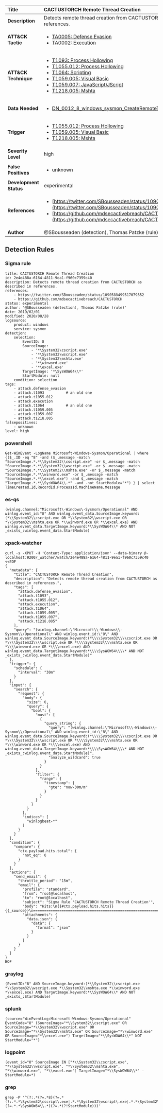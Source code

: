 | Title                    | CACTUSTORCH Remote Thread Creation       |
|:-------------------------|:------------------|
| **Description**          | Detects remote thread creation from CACTUSTORCH as described in references. |
| **ATT&amp;CK Tactic**    |  <ul><li>[TA0005: Defense Evasion](https://attack.mitre.org/tactics/TA0005)</li><li>[TA0002: Execution](https://attack.mitre.org/tactics/TA0002)</li></ul>  |
| **ATT&amp;CK Technique** | <ul><li>[T1093: Process Hollowing](https://attack.mitre.org/techniques/T1093)</li><li>[T1055.012: Process Hollowing](https://attack.mitre.org/techniques/T1055/012)</li><li>[T1064: Scripting](https://attack.mitre.org/techniques/T1064)</li><li>[T1059.005: Visual Basic](https://attack.mitre.org/techniques/T1059/005)</li><li>[T1059.007: JavaScript/JScript](https://attack.mitre.org/techniques/T1059/007)</li><li>[T1218.005: Mshta](https://attack.mitre.org/techniques/T1218/005)</li></ul>  |
| **Data Needed**          | <ul><li>[DN_0012_8_windows_sysmon_CreateRemoteThread](../Data_Needed/DN_0012_8_windows_sysmon_CreateRemoteThread.md)</li></ul>  |
| **Trigger**              | <ul><li>[T1055.012: Process Hollowing](../Triggers/T1055.012.md)</li><li>[T1059.005: Visual Basic](../Triggers/T1059.005.md)</li><li>[T1218.005: Mshta](../Triggers/T1218.005.md)</li></ul>  |
| **Severity Level**       | high |
| **False Positives**      | <ul><li>unknown</li></ul>  |
| **Development Status**   | experimental |
| **References**           | <ul><li>[https://twitter.com/SBousseaden/status/1090588499517079552](https://twitter.com/SBousseaden/status/1090588499517079552)</li><li>[https://github.com/mdsecactivebreach/CACTUSTORCH](https://github.com/mdsecactivebreach/CACTUSTORCH)</li></ul>  |
| **Author**               | @SBousseaden (detection), Thomas Patzke (rule) |


## Detection Rules

### Sigma rule

```
title: CACTUSTORCH Remote Thread Creation
id: 2e4e488a-6164-4811-9ea1-f960c7359c40
description: Detects remote thread creation from CACTUSTORCH as described in references.
references:
    - https://twitter.com/SBousseaden/status/1090588499517079552
    - https://github.com/mdsecactivebreach/CACTUSTORCH
status: experimental
author: '@SBousseaden (detection), Thomas Patzke (rule)'
date: 2019/02/01
modified: 2020/08/28
logsource:
    product: windows
    service: sysmon
detection:
    selection:
        EventID: 8
        SourceImage:
            - '*\System32\cscript.exe'
            - '*\System32\wscript.exe'
            - '*\System32\mshta.exe'
            - '*\winword.exe'
            - '*\excel.exe'
        TargetImage: '*\SysWOW64\\*'
        StartModule: null
    condition: selection
tags:
    - attack.defense_evasion
    - attack.t1093          # an old one
    - attack.t1055.012
    - attack.execution
    - attack.t1064          # an old one
    - attack.t1059.005
    - attack.t1059.007
    - attack.t1218.005
falsepositives:
    - unknown
level: high

```





### powershell
    
```
Get-WinEvent -LogName Microsoft-Windows-Sysmon/Operational | where {($_.ID -eq "8" -and ($_.message -match "SourceImage.*.*\\System32\\cscript.exe" -or $_.message -match "SourceImage.*.*\\System32\\wscript.exe" -or $_.message -match "SourceImage.*.*\\System32\\mshta.exe" -or $_.message -match "SourceImage.*.*\\winword.exe" -or $_.message -match "SourceImage.*.*\\excel.exe") -and $_.message -match "TargetImage.*.*\\SysWOW64\\.*" -and -not StartModule="*") } | select TimeCreated,Id,RecordId,ProcessId,MachineName,Message
```


### es-qs
    
```
(winlog.channel:"Microsoft\-Windows\-Sysmon\/Operational" AND winlog.event_id:"8" AND winlog.event_data.SourceImage.keyword:(*\\System32\\cscript.exe OR *\\System32\\wscript.exe OR *\\System32\\mshta.exe OR *\\winword.exe OR *\\excel.exe) AND winlog.event_data.TargetImage.keyword:*\\SysWOW64\\* AND NOT _exists_:winlog.event_data.StartModule)
```


### xpack-watcher
    
```
curl -s -XPUT -H 'Content-Type: application/json' --data-binary @- localhost:9200/_watcher/watch/2e4e488a-6164-4811-9ea1-f960c7359c40 <<EOF
{
  "metadata": {
    "title": "CACTUSTORCH Remote Thread Creation",
    "description": "Detects remote thread creation from CACTUSTORCH as described in references.",
    "tags": [
      "attack.defense_evasion",
      "attack.t1093",
      "attack.t1055.012",
      "attack.execution",
      "attack.t1064",
      "attack.t1059.005",
      "attack.t1059.007",
      "attack.t1218.005"
    ],
    "query": "(winlog.channel:\"Microsoft\\-Windows\\-Sysmon\\/Operational\" AND winlog.event_id:\"8\" AND winlog.event_data.SourceImage.keyword:(*\\\\System32\\\\cscript.exe OR *\\\\System32\\\\wscript.exe OR *\\\\System32\\\\mshta.exe OR *\\\\winword.exe OR *\\\\excel.exe) AND winlog.event_data.TargetImage.keyword:*\\\\SysWOW64\\\\* AND NOT _exists_:winlog.event_data.StartModule)"
  },
  "trigger": {
    "schedule": {
      "interval": "30m"
    }
  },
  "input": {
    "search": {
      "request": {
        "body": {
          "size": 0,
          "query": {
            "bool": {
              "must": [
                {
                  "query_string": {
                    "query": "(winlog.channel:\"Microsoft\\-Windows\\-Sysmon\\/Operational\" AND winlog.event_id:\"8\" AND winlog.event_data.SourceImage.keyword:(*\\\\System32\\\\cscript.exe OR *\\\\System32\\\\wscript.exe OR *\\\\System32\\\\mshta.exe OR *\\\\winword.exe OR *\\\\excel.exe) AND winlog.event_data.TargetImage.keyword:*\\\\SysWOW64\\\\* AND NOT _exists_:winlog.event_data.StartModule)",
                    "analyze_wildcard": true
                  }
                }
              ],
              "filter": {
                "range": {
                  "timestamp": {
                    "gte": "now-30m/m"
                  }
                }
              }
            }
          }
        },
        "indices": [
          "winlogbeat-*"
        ]
      }
    }
  },
  "condition": {
    "compare": {
      "ctx.payload.hits.total": {
        "not_eq": 0
      }
    }
  },
  "actions": {
    "send_email": {
      "throttle_period": "15m",
      "email": {
        "profile": "standard",
        "from": "root@localhost",
        "to": "root@localhost",
        "subject": "Sigma Rule 'CACTUSTORCH Remote Thread Creation'",
        "body": "Hits:\n{{#ctx.payload.hits.hits}}{{_source}}\n================================================================================\n{{/ctx.payload.hits.hits}}",
        "attachments": {
          "data.json": {
            "data": {
              "format": "json"
            }
          }
        }
      }
    }
  }
}
EOF

```


### graylog
    
```
(EventID:"8" AND SourceImage.keyword:(*\\System32\\cscript.exe *\\System32\\wscript.exe *\\System32\\mshta.exe *\\winword.exe *\\excel.exe) AND TargetImage.keyword:*\\SysWOW64\\* AND NOT _exists_:StartModule)
```


### splunk
    
```
(source="WinEventLog:Microsoft-Windows-Sysmon/Operational" EventCode="8" (SourceImage="*\\System32\\cscript.exe" OR SourceImage="*\\System32\\wscript.exe" OR SourceImage="*\\System32\\mshta.exe" OR SourceImage="*\\winword.exe" OR SourceImage="*\\excel.exe") TargetImage="*\\SysWOW64\\*" NOT StartModule="*")
```


### logpoint
    
```
(event_id="8" SourceImage IN ["*\\System32\\cscript.exe", "*\\System32\\wscript.exe", "*\\System32\\mshta.exe", "*\\winword.exe", "*\\excel.exe"] TargetImage="*\\SysWOW64\\*" -StartModule=*)
```


### grep
    
```
grep -P '^(?:.*(?=.*8)(?=.*(?:.*.*\System32\cscript\.exe|.*.*\System32\wscript\.exe|.*.*\System32\mshta\.exe|.*.*\winword\.exe|.*.*\excel\.exe))(?=.*.*\SysWOW64\\.*)(?=.*(?!StartModule)))'
```



